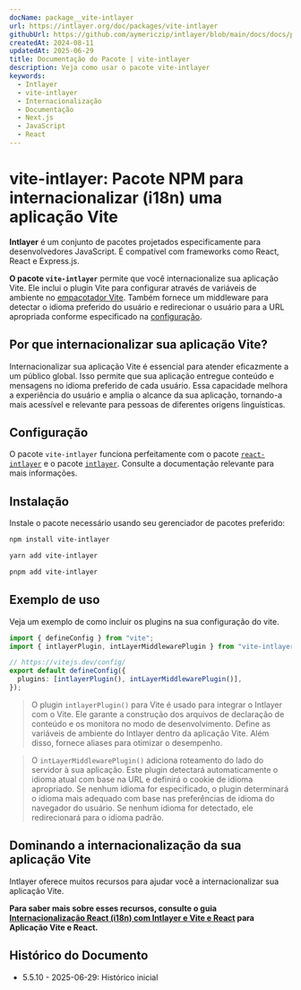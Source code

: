 ```yaml
---
docName: package__vite-intlayer
url: https://intlayer.org/doc/packages/vite-intlayer
githubUrl: https://github.com/aymericzip/intlayer/blob/main/docs/docs/pt/packages/vite-intlayer/index.md
createdAt: 2024-08-11
updatedAt: 2025-06-29
title: Documentação do Pacote | vite-intlayer
description: Veja como usar o pacote vite-intlayer
keywords:
  - Intlayer
  - vite-intlayer
  - Internacionalização
  - Documentação
  - Next.js
  - JavaScript
  - React
---
```


# vite-intlayer: Pacote NPM para internacionalizar (i18n) uma aplicação Vite

**Intlayer** é um conjunto de pacotes projetados especificamente para desenvolvedores JavaScript. É compatível com frameworks como React, React e Express.js.

**O pacote `vite-intlayer`** permite que você internacionalize sua aplicação Vite. Ele inclui o plugin Vite para configurar através de variáveis de ambiente no [empacotador Vite](https://vitejs.dev/guide/why.html#why-bundle-for-production). Também fornece um middleware para detectar o idioma preferido do usuário e redirecionar o usuário para a URL apropriada conforme especificado na [configuração](https://github.com/aymericzip/intlayer/blob/main/docs/docs/pt/configuration.md).

## Por que internacionalizar sua aplicação Vite?

Internacionalizar sua aplicação Vite é essencial para atender eficazmente a um público global. Isso permite que sua aplicação entregue conteúdo e mensagens no idioma preferido de cada usuário. Essa capacidade melhora a experiência do usuário e amplia o alcance da sua aplicação, tornando-a mais acessível e relevante para pessoas de diferentes origens linguísticas.

## Configuração

O pacote `vite-intlayer` funciona perfeitamente com o pacote [`react-intlayer`](https://github.com/aymericzip/intlayer/blob/main/docs/docs/pt/packages/react-intlayer/index.md) e o pacote [`intlayer`](https://github.com/aymericzip/intlayer/blob/main/docs/docs/pt/packages/intlayer/index.md). Consulte a documentação relevante para mais informações.

## Instalação

Instale o pacote necessário usando seu gerenciador de pacotes preferido:

```bash packageManager="npm"
npm install vite-intlayer
```

```bash packageManager="yarn"
yarn add vite-intlayer
```

```bash packageManager="pnpm"
pnpm add vite-intlayer
```

## Exemplo de uso

Veja um exemplo de como incluir os plugins na sua configuração do vite.

```typescript fileName="vite.config.ts"
import { defineConfig } from "vite";
import { intlayerPlugin, intLayerMiddlewarePlugin } from "vite-intlayer";

// https://vitejs.dev/config/
export default defineConfig({
  plugins: [intlayerPlugin(), intLayerMiddlewarePlugin()],
});
```

> O plugin `intlayerPlugin()` para Vite é usado para integrar o Intlayer com o Vite. Ele garante a construção dos arquivos de declaração de conteúdo e os monitora no modo de desenvolvimento. Define as variáveis de ambiente do Intlayer dentro da aplicação Vite. Além disso, fornece aliases para otimizar o desempenho.

> O `intLayerMiddlewarePlugin()` adiciona roteamento do lado do servidor à sua aplicação. Este plugin detectará automaticamente o idioma atual com base na URL e definirá o cookie de idioma apropriado. Se nenhum idioma for especificado, o plugin determinará o idioma mais adequado com base nas preferências de idioma do navegador do usuário. Se nenhum idioma for detectado, ele redirecionará para o idioma padrão.

## Dominando a internacionalização da sua aplicação Vite

Intlayer oferece muitos recursos para ajudar você a internacionalizar sua aplicação Vite.

**Para saber mais sobre esses recursos, consulte o guia [Internacionalização React (i18n) com Intlayer e Vite e React](https://github.com/aymericzip/intlayer/blob/main/docs/docs/pt/intlayer_with_vite+react.md) para Aplicação Vite e React.**

## Histórico do Documento

- 5.5.10 - 2025-06-29: Histórico inicial
